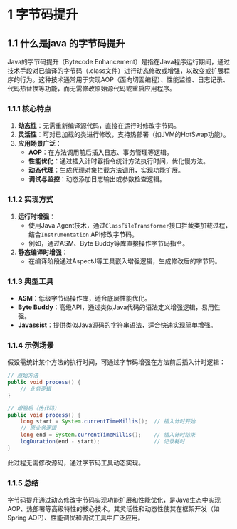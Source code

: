 # 1 字节码提升

## 1.1 什么是java 的字节码提升
Java的字节码提升（Bytecode Enhancement）是指在Java程序运行期间，通过技术手段对已编译的字节码（.class文件）进行动态修改或增强，以改变或扩展程序的行为。这种技术通常用于实现AOP（面向切面编程）、性能监控、日志记录、代码热替换等功能，而无需修改原始源代码或重启应用程序。

### 1.1.1 核心特点

1. ​**动态性**：无需重新编译源代码，直接在运行时修改字节码。
2. ​**灵活性**：可对已加载的类进行修改，支持热部署（如JVM的HotSwap功能）。
3. ​**应用场景广泛**：
    - ​**AOP**：在方法调用前后插入日志、事务管理等逻辑。
    - ​**性能优化**：通过插入计时器指令统计方法执行时间，优化慢方法。
    - ​**动态代理**：生成代理对象拦截方法调用，实现功能扩展。
    - ​**调试与监控**：动态添加日志输出或参数检查逻辑。

### 1.1.2 实现方式

1. ​**运行时增强**：
    - 使用Java Agent技术，通过`ClassFileTransformer`接口拦截类加载过程，结合`Instrumentation` API修改字节码。
    - 例如，通过ASM、Byte Buddy等库直接操作字节码指令。
2. ​**静态编译时增强**：
    - 在编译阶段通过AspectJ等工具嵌入增强逻辑，生成修改后的字节码。

### 1.1.3 典型工具
- ​**ASM**：低级字节码操作库，适合底层性能优化。
- ​**Byte Buddy**：高级API，通过类似Java代码的语法定义增强逻辑，易用性强。
- ​**Javassist**：提供类似Java源码的字符串语法，适合快速实现简单增强。

### 1.1.4 示例场景

假设需统计某个方法的执行时间，可通过字节码增强在方法前后插入计时逻辑：
```java
// 原始方法
public void process() {
    // 业务逻辑
}

// 增强后（伪代码）
public void process() {
    long start = System.currentTimeMillis();  // 插入计时开始
    // 原业务逻辑
    long end = System.currentTimeMillis();    // 插入计时结束
    logDuration(end - start);                 // 记录耗时
}
```
此过程无需修改源码，通过字节码工具动态实现。

### 1.1.5 总结

字节码提升通过动态修改字节码实现功能扩展和性能优化，是Java生态中实现AOP、热部署等高级特性的核心技术。其灵活性和动态性使其在框架开发（如Spring AOP）、性能调优和调试工具中广泛应用。